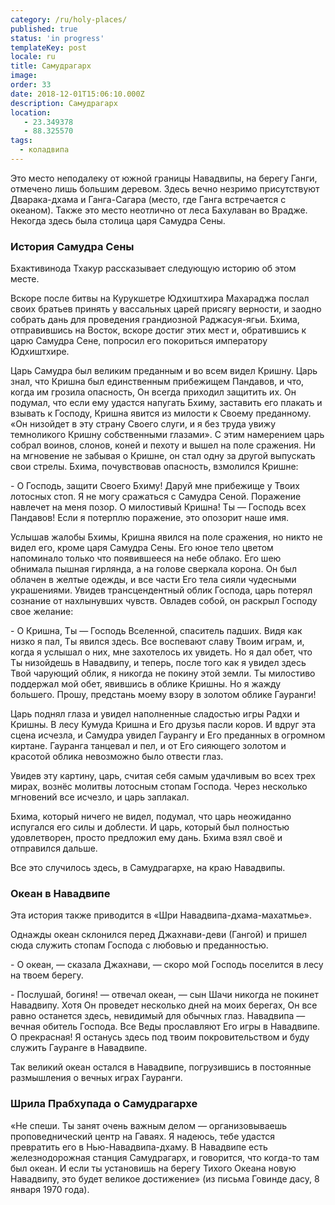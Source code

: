 ```yaml
---
category: /ru/holy-places/
published: true
status: 'in progress'
templateKey: post
locale: ru
title: Самудрагарх
image:
order: 33
date: 2018-12-01T15:06:10.000Z
description: Самудрагарх
location:
   - 23.349378
   - 88.325570
tags:
  - коладвипа
---
```


Это место неподалеку от южной границы Навадвипы, на берегу Ганги, отмечено лишь большим деревом. Здесь вечно незримо присутствуют Дварака-дхама и Ганга-Сагара (место, где Ганга встречается с океаном). Также это место неотлично от леса Бахулаван во Врадже. Некогда здесь была столица царя Самудра Сены.

### История Самудра Сены
Бхактивинода Тхакур рассказывает следующую историю об этом месте.

Вскоре после битвы на Курукшетре Юдхиштхира Махараджа послал своих братьев принять у вассальных царей присягу верности, и заодно собрать дань для проведения грандиозной Раджасуя-ягьи. Бхима, отправившись на Восток, вскоре достиг этих мест и, обратившись к царю Самудра Сене, попросил его покориться императору Юдхиштхире.

Царь Самудра был великим преданным и во всем видел Кришну. Царь знал, что Кришна был единственным прибежищем Пандавов, и что, когда им грозила опасность, Он всегда приходил защитить их. Он подумал, что если ему удастся напугать Бхиму, заставить его плакать и взывать к Господу, Кришна явится из милости к Своему преданному. «Он низойдет в эту страну Своего слуги, и я без труда увижу темноликого Кришну собственными глазами». С этим намерением царь собрал воинов, слонов, коней и пехоту и вышел на поле сражения. Ни на мгновение не забывая о Кришне, он стал одну за другой выпускать свои стрелы. Бхима, почувствовав опасность, взмолился Кришне:

\- О Господь, защити Своего Бхиму! Даруй мне прибежище у Твоих лотосных стоп. Я не могу сражаться с Самудра Сеной. Поражение навлечет на меня позор. О милостивый Кришна! Ты — Господь всех Пандавов! Если я потерплю поражение, это опозорит наше имя.

Услышав жалобы Бхимы, Кришна явился на поле сражения, но никто не видел его, кроме царя Самудра Сены. Его юное тело цветом напоминало только что появившееся на небе облако. Его шею обнимала пышная гирлянда, а на голове сверкала корона. Он был облачен в желтые одежды, и все части Его тела сияли чудесными украшениями. Увидев трансцендентный облик Господа, царь потерял сознание от нахлынувших чувств. Овладев собой, он раскрыл Господу свое желание:

\- О Кришна, Ты — Господь Вселенной, спаситель падших. Видя как низко я пал, Ты явился здесь. Все воспевают славу Твоим играм, и, когда я услышал о них, мне захотелось их увидеть. Но я дал обет, что Ты низойдешь в Навадвипу, и теперь, после того как я увидел здесь Твой чарующий облик, я никогда не покину этой земли. Ты милостиво поддержал мой обет, явившись в облике Кришны. Но я жажду большего. Прошу, предстань моему взору в золотом облике Гауранги!

Царь поднял глаза и увидел наполненные сладостью игры Радхи и Кришны. В лесу Кумуда Кришна и Его друзья пасли коров. И вдруг эта сцена исчезла, и Самудра увидел Гаурангу и Его преданных в огромном киртане. Гауранга танцевал и пел, и от Его сияющего золотом и красотой облика невозможно было отвести глаз.

Увидев эту картину, царь, считая себя самым удачливым во всех трех мирах, вознёс молитвы лотосным стопам Господа. Через несколько мгновений все исчезло, и царь заплакал.

Бхима, который ничего не видел, подумал, что царь неожиданно испугался его силы и доблести. И царь, который был полностью удовлетворен, просто предложил ему дань. Бхима взял своё и отправился дальше.

Все это случилось здесь, в Самудрагархе, на краю Навадвипы.

### Океан в Навадвипе
Эта история также приводится в «Шри Навадвипа-дхама-махатмье».

Однажды океан склонился перед Джахнави-деви (Гангой) и пришел сюда служить стопам Господа с любовью и преданностью.

\- О океан, — сказала Джахнави, — скоро мой Господь поселится в лесу на твоем берегу.

\- Послушай, богиня! — отвечал океан, — сын Шачи никогда не покинет Навадвипу. Хотя Он проведет несколько дней на моих берегах, Он все равно останется здесь, невидимый для обычных глаз. Навадвипа — вечная обитель Господа. Все Веды прославляют Его игры в Навадвипе. О прекрасная! Я останусь здесь под твоим покровительством и буду служить Гауранге в Навадвипе.

Так великий океан остался в Навадвипе, погрузившись в постоянные размышления о вечных играх Гауранги.

### Шрила Прабхупада о Самудрагархе
«Не спеши. Ты занят очень важным делом — организовываешь проповеднический центр на Гаваях. Я надеюсь, тебе удастся превратить его в Нью-Навадвипа-дхаму. В Навадвипе есть железнодорожная станция Самудрагарх, и говорится, что когда-то там был океан. И если ты установишь на берегу Тихого Океана новую Навадвипу, это будет великое достижение» (из письма Говинде дасу, 8 января 1970 года).

<tbd locale="ru" url="mailto:haribol@mayapur.live"></tbd>

